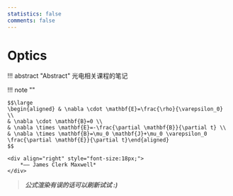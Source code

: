 ```yaml
---
statistics: false
comments: false
---
```


# Optics

!!! abstract "Abstract"
    光电相关课程的笔记

!!! note ""
    <p align="center">  </p>

    $$\large
    \begin{aligned} & \nabla \cdot \mathbf{E}=\frac{\rho}{\varepsilon_0} \\
    & \nabla \cdot \mathbf{B}=0 \\
    & \nabla \times \mathbf{E}=-\frac{\partial \mathbf{B}}{\partial t} \\
    & \nabla \times \mathbf{B}=\mu_0 \mathbf{J}+\mu_0 \varepsilon_0 \frac{\partial \mathbf{E}}{\partial t}\end{aligned}
    $$

    <div align="right" style="font-size:18px;">
        *—— James Clerk Maxwell*
    </div>

> ***公式渲染有误的话可以刷新试试 :)***
